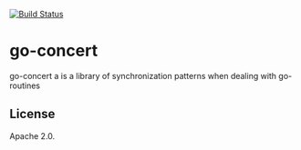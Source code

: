 [![Build Status](https://beats-ci.elastic.co/job/Library/job/go-concert-mbp/job/main/badge/icon)](https://beats-ci.elastic.co/job/Library/job/go-concert-mbp/job/main/)

# go-concert

go-concert a is a library of synchronization patterns when dealing with go-routines

## License

Apache 2.0.
